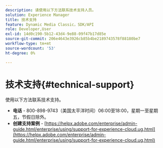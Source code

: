 ```yaml
---
description: 请使用以下方法联系技术支持人员。
solution: Experience Manager
title: 技术支持
feature: Dynamic Media Classic，SDK/API
role: Developer,User
exl-id: 14d0c190-5b12-43d4-9e88-09f47b17d85e
source-git-commit: 206e4643e3926cb85b4be2189743578f88180be7
workflow-type: tm+mt
source-wordcount: '53'
ht-degree: 0%

---
```


# 技术支持{#technical-support}

使用以下方法联系技术支持。

* **电话** - 800-898-9743（美国太平洋时间）06:00至18:00，星期一至星期五，节假日除外。
* **创建支持案例**  -  [https://helpx.adobe.com/enterprise/admin-guide.html/enterprise/using/support-for-experience-cloud.ug.html](https://helpx.adobe.com/enterprise/admin-guide.html/enterprise/using/support-for-experience-cloud.ug.html)
